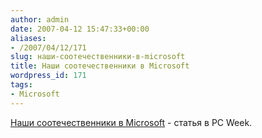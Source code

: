 ```yaml
---
author: admin
date: 2007-04-12 15:47:33+00:00
aliases:
- /2007/04/12/171
slug: наши-соотечественники-в-microsoft
title: Наши соотечественники в Microsoft
wordpress_id: 171
tags:
- Microsoft
---
```


[Наши соотечественники в Microsoft](http://pcweek.ru/?ID=627348) - статья в PC Week.
